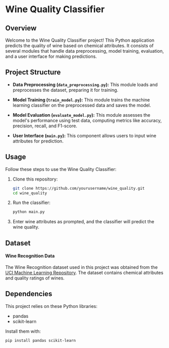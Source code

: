 # Wine Quality Classifier

## Overview

Welcome to the Wine Quality Classifier project! This Python application predicts the quality of wine based on chemical attributes. It consists of several modules that handle data preprocessing, model training, evaluation, and a user interface for making predictions.

## Project Structure

- **Data Preprocessing (`data_preprocessing.py`):** This module loads and preprocesses the dataset, preparing it for training.

- **Model Training (`train_model.py`):** This module trains the machine learning classifier on the preprocessed data and saves the model.

- **Model Evaluation (`evaluate_model.py`):** This module assesses the model's performance using test data, computing metrics like accuracy, precision, recall, and F1-score.

- **User Interface (`main.py`):** This component allows users to input wine attributes for prediction.

## Usage

Follow these steps to use the Wine Quality Classifier:

1. Clone this repository:

    ```bash
    git clone https://github.com/yourusername/wine_quality.git
    cd wine_quality
    ```

2. Run the classifier:

    ```bash
    python main.py
    ```

3. Enter wine attributes as prompted, and the classifier will predict the wine quality.

## Dataset
#### Wine Recognition Data

The Wine Recognition dataset used in this project was obtained from the [UCI Machine Learning Repository](https://archive.ics.uci.edu/ml/datasets/wine).
The dataset contains chemical attributes and quality ratings of wines.

## Dependencies

This project relies on these Python libraries:

- pandas
- scikit-learn

Install them with:

```bash
pip install pandas scikit-learn
